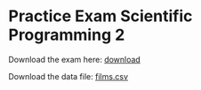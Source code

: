 # Practice Exam Scientific Programming 2

Download the exam here: [download](sp2-practice-exam.pdf)

Download the data file: [films.csv](https://raw.githubusercontent.com/spcourse/exam-tests/main/data/films.csv)
